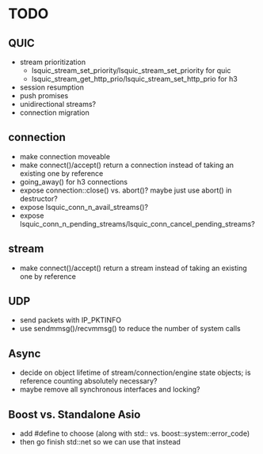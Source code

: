 # TODO

## QUIC

* stream prioritization
	- lsquic_stream_set_priority/lsquic_stream_set_priority for quic
	- lsquic_stream_get_http_prio/lsquic_stream_set_http_prio for h3
* session resumption
* push promises
* unidirectional streams?
* connection migration

## connection

* make connection moveable
* make connect()/accept() return a connection instead of taking an existing one by reference
* going_away() for h3 connections
* expose connection::close() vs. abort()? maybe just use abort() in destructor?
* expose lsquic_conn_n_avail_streams()?
* expose lsquic_conn_n_pending_streams/lsquic_conn_cancel_pending_streams?

## stream

* make connect()/accept() return a stream instead of taking an existing one by reference

## UDP

* send packets with IP_PKTINFO
* use sendmmsg()/recvmmsg() to reduce the number of system calls

## Async

* decide on object lifetime of stream/connection/engine state objects; is reference counting absolutely necessary?
* maybe remove all synchronous interfaces and locking?

## Boost vs. Standalone Asio

* add #define to choose (along with std:: vs. boost::system::error_code)
* then go finish std::net so we can use that instead
